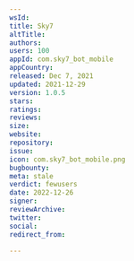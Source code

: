 ```yaml
---
wsId: 
title: Sky7
altTitle: 
authors: 
users: 100
appId: com.sky7_bot_mobile
appCountry: 
released: Dec 7, 2021
updated: 2021-12-29
version: 1.0.5
stars: 
ratings: 
reviews: 
size: 
website: 
repository: 
issue: 
icon: com.sky7_bot_mobile.png
bugbounty: 
meta: stale
verdict: fewusers
date: 2022-12-26
signer: 
reviewArchive: 
twitter: 
social: 
redirect_from: 

---
```


